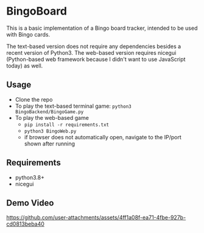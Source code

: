 # BingoBoard

This is a basic implementation of a Bingo board tracker, intended to be used with Bingo cards.

The text-based version does not require any dependencies besides a recent version of Python3. The web-based version requires nicegui (Python-based web framework because I didn't want to use JavaScript today) as well.

## Usage
- Clone the repo
- To play the text-based terminal game: `python3 BingoBackend/BingoGame.py`
- To play the web-based game
    - `pip install -r requirements.txt`
    - `python3 BingoWeb.py`
    - if browser does not automatically open, navigate to the IP/port shown after running

## Requirements
- python3.8+
- nicegui

## Demo Video
https://github.com/user-attachments/assets/4ff1a08f-ea71-4fbe-927b-cd0813beba40
